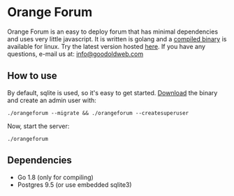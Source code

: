 Orange Forum
============

Orange Forum is an easy to deploy forum that has minimal dependencies and uses very little javascript. It is written is golang and a [compiled binary](https://github.com/s-gv/orangeforum/releases) is available for linux. Try the latest version hosted [here](https://groups.goodoldweb.com/). If you have any questions, e-mail us at: [info@goodoldweb.com](mailto:info@goodoldweb.com)


How to use
----------

By default, sqlite is used, so it's easy to get started. [Download](https://github.com/s-gv/orangeforum/releases) the binary and create an admin user with:

```
./orangeforum --migrate && ./orangeforum --createsuperuser
```

Now, start the server:

```
./orangeforum
```

Dependencies
------------

- Go 1.8 (only for compiling)
- Postgres 9.5 (or use embedded sqlite3)
